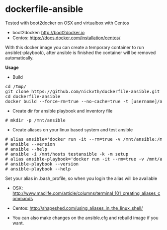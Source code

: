 # dockerfile-ansible

Tested with boot2docker on OSX and virtualbox with Centos
* boot2docker: http://boot2docker.io
* Centos: https://docs.docker.com/installation/centos/

With this docker image you can create a temporary container to run ansible(-playbook), after ansible is finished the container will be removed automatically. 

<b>Usage</b>

* Build
<pre>
cd /tmp/
git clone https://github.com/nickvth/dockerfile-ansible.git 
cd dockerfile-ansible
docker build --force-rm=true --no-cache=true -t [username]/ansible .
</pre>

* Create dir for ansible playbook and inventory file
<pre>
# mkdir -p /mnt/ansible
</pre>
* Create aliases on your linux based system and test ansible
<pre>
# alias ansible='docker run -it --rm=true -v /mnt/ansible:/mnt [username]/ansible /usr/bin/ansible'
# ansible --version
# ansible --help
# ansible -i /mnt/hosts testansible -k -m setup 
# alias ansible-playbook='docker run -it --rm=true -v /mnt/ansible:/mnt [username]/ansible /usr/bin/ansible-playbook'
# ansible-playbook --version
# ansible-playbook --help
</pre>

Set your alias in .bash_profile, so when you login the alias will be available
* OSX: http://www.maclife.com/article/columns/terminal_101_creating_aliases_commands
* Centos: http://shapeshed.com/using_aliases_in_the_linux_shell/

* You can also make changes on the ansible.cfg and rebuild image if you want.

